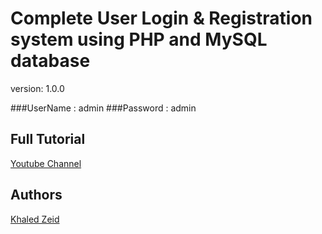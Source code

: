 # Complete User Login & Registration system using PHP and MySQL database

version: 1.0.0

###UserName : admin
###Password : admin

## Full Tutorial

[Youtube Channel](https://www.youtube.com/watch?v=peSg10WxYLI)

## Authors

[Khaled Zeid](https://github.com/i5aledzeid)
